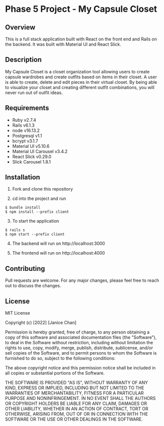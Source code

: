 # Phase 5 Project - My Capsule Closet

## Overview
This is a full stack application built with React on the front end and Rails on the backend. It was built with Material UI and React Slick.



## Description
My Capsule Closet is a closet organization tool allowing users to create capsule wardrobes and create outfits based on items in their closet. A user is able to create, delete and edit pieces in their virtual closet. By being able to visualize your closet and creating different outfit combinations, you will never run out of outfit ideas.

## Requirements
- Ruby v2.7.4
- Rails v6.1.3
- node v16.13.2
- Postgresql v1.1
- bcrypt v3.1.7
- Material UI v5.10.6
- Material UI Carousel v3.4.2
- React Slick v0.29.0
- Slick Carousel 1.8.1


## Installation
1. Fork and clone this repository

2. cd into the project and run 

```console 
$ bundle install
$ npm install --prefix client
```

3. To start the application

```console 
$ rails s
$ npm start --prefix client
```

4. The backend will run on http://localhost:3000

5. The frontend will run on http://localhost:4000

## Contributing
Pull requests are welcome. For any major changes, please feel free to reach out to discuss the changes. 


## License
MIT License

Copyright (c) [2022] [Janice Chan]

Permission is hereby granted, free of charge, to any person obtaining a copy
of this software and associated documentation files (the "Software"), to deal
in the Software without restriction, including without limitation the rights
to use, copy, modify, merge, publish, distribute, sublicense, and/or sell
copies of the Software, and to permit persons to whom the Software is
furnished to do so, subject to the following conditions:

The above copyright notice and this permission notice shall be included in all
copies or substantial portions of the Software.

THE SOFTWARE IS PROVIDED "AS IS", WITHOUT WARRANTY OF ANY KIND, EXPRESS OR
IMPLIED, INCLUDING BUT NOT LIMITED TO THE WARRANTIES OF MERCHANTABILITY,
FITNESS FOR A PARTICULAR PURPOSE AND NONINFRINGEMENT. IN NO EVENT SHALL THE
AUTHORS OR COPYRIGHT HOLDERS BE LIABLE FOR ANY CLAIM, DAMAGES OR OTHER
LIABILITY, WHETHER IN AN ACTION OF CONTRACT, TORT OR OTHERWISE, ARISING FROM,
OUT OF OR IN CONNECTION WITH THE SOFTWARE OR THE USE OR OTHER DEALINGS IN THE
SOFTWARE.